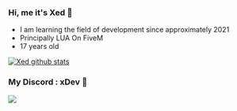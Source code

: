 ### Hi, me it's Xed 👋

- I am learning the field of development since approximately 2021
- Principally LUA On FiveM
- 17 years old

[![Xed github stats](https://github-readme-stats.vercel.app/api?username=Xed974)](https://github.com/anuraghazra/github-readme-stats)

### My Discord : xDev 🌴
<a href="https://discord.gg/HvfAsbgVpM"><img src="https://cdn.discordapp.com/attachments/742087299814260796/1097545048217890827/xDev.png"></a>
